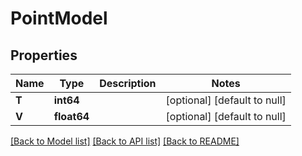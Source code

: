 # PointModel

## Properties
Name | Type | Description | Notes
------------ | ------------- | ------------- | -------------
**T** | **int64** |  | [optional] [default to null]
**V** | **float64** |  | [optional] [default to null]

[[Back to Model list]](../README.md#documentation-for-models) [[Back to API list]](../README.md#documentation-for-api-endpoints) [[Back to README]](../README.md)



